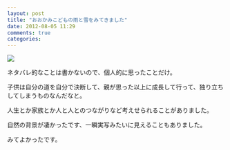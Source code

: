 ```yaml
---
layout: post
title: "おおかみこどもの雨と雪をみてきました"
date: 2012-08-05 11:29
comments: true
categories:
---
```


![](/images/uploads/ookami.jpg")

ネタバレ的なことは書かないので、個人的に思ったことだけ。

子供は自分の道を自分で決断して、親が思った以上に成長して行って、独り立ちしてしまうものなんだなと。

人生とか家族とか人と人とのつながりなど考えせられることがありました。

自然の背景が凄かったです、一瞬実写みたいに見えることもありました。

みてよかったです。
